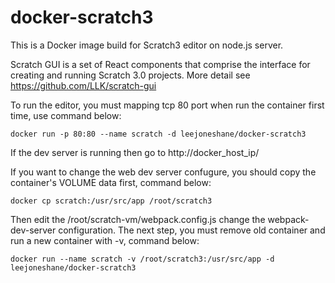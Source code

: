 # docker-scratch3

This is a Docker image build for Scratch3 editor on node.js server.

Scratch GUI is a set of React components that comprise the interface for creating and running Scratch 3.0 projects. More detail see https://github.com/LLK/scratch-gui

To run the editor, you must mapping tcp 80 port when run the container first time, use command below:
```
docker run -p 80:80 --name scratch -d leejoneshane/docker-scratch3
```
If the dev server is running then go to http://docker_host_ip/

If you want to change the web dev server confugure, you should copy the container's VOLUME data first, command below:
```
docker cp scratch:/usr/src/app /root/scratch3
```
Then edit the /root/scratch-vm/webpack.config.js change the webpack-dev-server configuration.
The next step, you must remove old container and run a new container with -v, command below:
```
docker run --name scratch -v /root/scratch3:/usr/src/app -d leejoneshane/docker-scratch3
```
